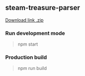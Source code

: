 ## steam-treasure-parser

[Download link .zip](https://rghost.net/79bpV7fks)

### Run development mode

> npm start

### Production build

> npm run build
